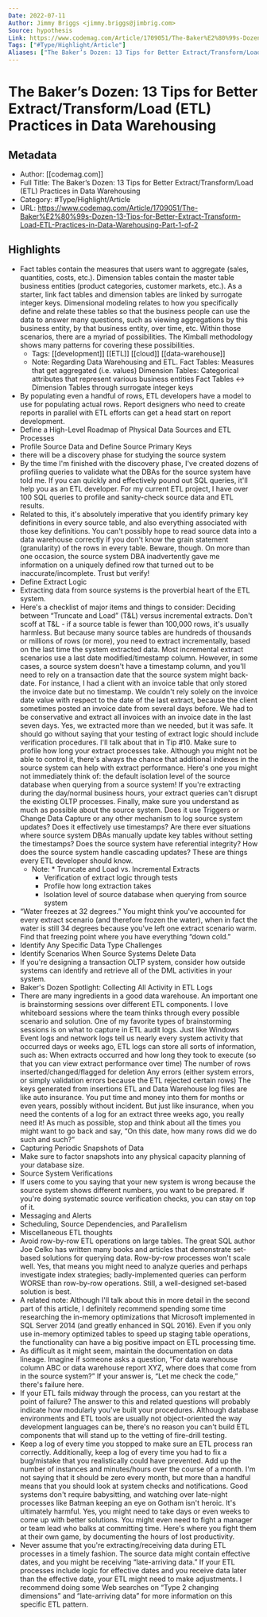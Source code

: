 ```yaml
---
Date: 2022-07-11
Author: Jimmy Briggs <jimmy.briggs@jimbrig.com>
Source: hypothesis
Link: https://www.codemag.com/Article/1709051/The-Baker%E2%80%99s-Dozen-13-Tips-for-Better-Extract-Transform-Load-ETL-Practices-in-Data-Warehousing-Part-1-of-2
Tags: ["#Type/Highlight/Article"]
Aliases: ["The Baker’s Dozen: 13 Tips for Better Extract/Transform/Load (ETL) Practices in Data Warehousing", "The Baker’s Dozen: 13 Tips for Better Extract/Transform/Load (ETL) Practices in Data Warehousing"]
---
```

# The Baker’s Dozen: 13 Tips for Better Extract/Transform/Load (ETL) Practices in Data Warehousing

## Metadata
- Author: [[codemag.com]]
- Full Title: The Baker’s Dozen: 13 Tips for Better Extract/Transform/Load (ETL) Practices in Data Warehousing
- Category: #Type/Highlight/Article
- URL: https://www.codemag.com/Article/1709051/The-Baker%E2%80%99s-Dozen-13-Tips-for-Better-Extract-Transform-Load-ETL-Practices-in-Data-Warehousing-Part-1-of-2

## Highlights
- Fact tables contain the measures that users want to aggregate (sales, quantities, costs, etc.).
  Dimension tables contain the master table business entities (product categories, customer markets, etc.).
  As a starter, link fact tables and dimension tables are linked by surrogate integer keys.
  Dimensional modeling relates to how you specifically define and relate these tables so that the business people can use the data to answer many questions, such as viewing aggregations by this business entity, by that business entity, over time, etc. Within those scenarios, there are a myriad of possibilities. The Kimball methodology shows many patterns for covering these possibilities.
    - Tags: [[development]] [[ETL]] [[cloud]] [[data-warehouse]] 
    - Note: Regarding Data Warehousing and ETL.
      Fact Tables: Measures that get aggregated (i.e. values)
      Dimension Tables: Categorical attributes that represent various business entities
      Fact Tables <-> Dimension Tables through surrogate integer keys
- By populating even a handful of rows, ETL developers have a model to use for populating actual rows. Report designers who need to create reports in parallel with ETL efforts can get a head start on report development.
- Define a High-Level Roadmap of Physical Data Sources and ETL Processes
- Profile Source Data and Define Source Primary Keys
- there will be a discovery phase for studying the source system
- By the time I'm finished with the discovery phase, I've created dozens of profiling queries to validate what the DBAs for the source system have told me. If you can quickly and effectively pound out SQL queries, it'll help you as an ETL developer. For my current ETL project, I have over 100 SQL queries to profile and sanity-check source data and ETL results.
- Related to this, it's absolutely imperative that you identify primary key definitions in every source table, and also everything associated with those key definitions. You can't possibly hope to read source data into a data warehouse correctly if you don't know the grain statement (granularity) of the rows in every table. Beware, though. On more than one occasion, the source system DBA inadvertently gave me information on a uniquely defined row that turned out to be inaccurate/incomplete. Trust but verify!
- Define Extract Logic
- Extracting data from source systems is the proverbial heart of the ETL system.
- Here's a checklist of major items and things to consider:
  Deciding between “Truncate and Load” (T&L) versus incremental extracts. Don't scoff at T&L - if a source table is fewer than 100,000 rows, it's usually harmless. But because many source tables are hundreds of thousands or millions of rows (or more), you need to extract incrementally, based on the last time the system extracted data.
  Most incremental extract scenarios use a last date modified/timestamp column. However, in some cases, a source system doesn't have a timestamp column, and you'll need to rely on a transaction date that the source system might back-date. For instance, I had a client with an invoice table that only stored the invoice date but no timestamp. We couldn't rely solely on the invoice date value with respect to the date of the last extract, because the client sometimes posted an invoice date from several days before. We had to be conservative and extract all invoices with an invoice date in the last seven days. Yes, we extracted more than we needed, but it was safe.
  It should go without saying that your testing of extract logic should include verification procedures. I'll talk about that in Tip #10.
  Make sure to profile how long your extract processes take. Although you might not be able to control it, there's always the chance that additional indexes in the source system can help with extract performance.
  Here's one you might not immediately think of: the default isolation level of the source database when querying from a source system! If you're extracting during the day/normal business hours, your extract queries can't disrupt the existing OLTP processes.
  Finally, make sure you understand as much as possible about the source system. Does it use Triggers or Change Data Capture or any other mechanism to log source system updates? Does it effectively use timestamps? Are there ever situations where source system DBAs manually update key tables without setting the timestamps? Does the source system have referential integrity? How does the source system handle cascading updates? These are things every ETL developer should know.
    - Note: * Truncate and Load vs. Incremental Extracts
      * Verification of extract logic through tests
      * Profile how long extraction takes
      * Isolation level of source database when querying from source system
- “Water freezes at 32 degrees.” You might think you've accounted for every extract scenario (and therefore frozen the water), when in fact the water is still 34 degrees because you've left one extract scenario warm. Find that freezing point where you have everything “down cold.”
- Identify Any Specific Data Type Challenges
- Identify Scenarios When Source Systems Delete Data
- If you're designing a transaction OLTP system, consider how outside systems can identify and retrieve all of the DML activities in your system.
- Baker's Dozen Spotlight: Collecting All Activity in ETL Logs
- There are many ingredients in a good data warehouse. An important one is brainstorming sessions over different ETL components. I love whiteboard sessions where the team thinks through every possible scenario and solution. One of my favorite types of brainstorming sessions is on what to capture in ETL audit logs. Just like Windows Event logs and network logs tell us nearly every system activity that occurred days or weeks ago, ETL logs can store all sorts of information, such as:
  When extracts occurred and how long they took to execute (so that you can view extract performance over time)
  The number of rows inserted/changed/flagged for deletion
  Any errors (either system errors, or simply validation errors because the ETL rejected certain rows)
  The keys generated from insertions
  ETL and Data Warehouse log files are like auto insurance. You put time and money into them for months or even years, possibly without incident. But just like insurance, when you need the contents of a log for an extract three weeks ago, you really need it!
  As much as possible, stop and think about all the times you might want to go back and say, “On this date, how many rows did we do such and such?”
- Capturing Periodic Snapshots of Data
- Make sure to factor snapshots into any physical capacity planning of your database size.
- Source System Verifications
- If users come to you saying that your new system is wrong because the source system shows different numbers, you want to be prepared. If you're doing systematic source verification checks, you can stay on top of it.
- Messaging and Alerts
- Scheduling, Source Dependencies, and Parallelism
- Miscellaneous ETL thoughts
- Avoid row-by-row ETL operations on large tables. The great SQL author Joe Celko has written many books and articles that demonstrate set-based solutions for querying data. Row-by-row processes won't scale well. Yes, that means you might need to analyze queries and perhaps investigate index strategies; badly-implemented queries can perform WORSE than row-by-row operations. Still, a well-designed set-based solution is best.
- A related note: Although I'll talk about this in more detail in the second part of this article, I definitely recommend spending some time researching the in-memory optimizations that Microsoft implemented in SQL Server 2014 (and greatly enhanced in SQL 2016). Even if you only use in-memory optimized tables to speed up staging table operations, the functionality can have a big positive impact on ETL processing time.
- As difficult as it might seem, maintain the documentation on data lineage. Imagine if someone asks a question, “For data warehouse column ABC or data warehouse report XYZ, where does that come from in the source system?” If your answer is, “Let me check the code,” there's failure here.
- If your ETL fails midway through the process, can you restart at the point of failure? The answer to this and related questions will probably indicate how modularly you've built your procedures. Although database environments and ETL tools are usually not object-oriented the way development languages can be, there's no reason you can't build ETL components that will stand up to the vetting of fire-drill testing.
- Keep a log of every time you stopped to make sure an ETL process ran correctly. Additionally, keep a log of every time you had to fix a bug/mistake that you realistically could have prevented. Add up the number of instances and minutes/hours over the course of a month. I'm not saying that it should be zero every month, but more than a handful means that you should look at system checks and notifications. Good systems don't require babysitting, and watching over late-night processes like Batman keeping an eye on Gotham isn't heroic. It's ultimately harmful. Yes, you might need to take days or even weeks to come up with better solutions. You might even need to fight a manager or team lead who balks at committing time. Here's where you fight them at their own game, by documenting the hours of lost productivity.
- Never assume that you're extracting/receiving data during ETL processes in a timely fashion. The source data might contain effective dates, and you might be receiving “late-arriving data.” If your ETL processes include logic for effective dates and you receive data later than the effective date, your ETL might need to make adjustments. I recommend doing some Web searches on “Type 2 changing dimensions” and “late-arriving data” for more information on this specific ETL pattern.
